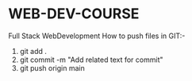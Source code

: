 # WEB-DEV-COURSE
Full Stack WebDevelopment
How to push files in GIT:-
1. git add .
2. git commit -m "Add related text for commit"
3. git push origin main